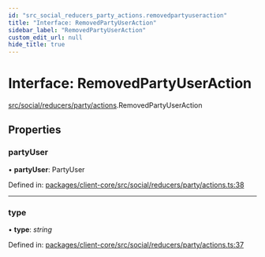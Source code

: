 ```yaml
---
id: "src_social_reducers_party_actions.removedpartyuseraction"
title: "Interface: RemovedPartyUserAction"
sidebar_label: "RemovedPartyUserAction"
custom_edit_url: null
hide_title: true
---
```


# Interface: RemovedPartyUserAction

[src/social/reducers/party/actions](../modules/src_social_reducers_party_actions.md).RemovedPartyUserAction

## Properties

### partyUser

• **partyUser**: PartyUser

Defined in: [packages/client-core/src/social/reducers/party/actions.ts:38](https://github.com/xr3ngine/xr3ngine/blob/7e8e151f1/packages/client-core/src/social/reducers/party/actions.ts#L38)

___

### type

• **type**: *string*

Defined in: [packages/client-core/src/social/reducers/party/actions.ts:37](https://github.com/xr3ngine/xr3ngine/blob/7e8e151f1/packages/client-core/src/social/reducers/party/actions.ts#L37)
